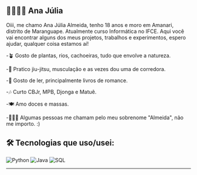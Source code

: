 ## 👩🏽‍💻💫 Ana Júlia 

 Oiii, me chamo Ana Júlia Almeida, tenho 18 anos e moro em Amanari, distrito de Maranguape. 
Atualmente curso Informática no IFCE. 
Aqui você vai encontrar alguns dos meus projetos, trabalhos e experimentos, espero ajudar, qualquer coisa estamos aí!

-🪴 Gosto de plantas, rios, cachoeiras, tudo que envolve a natureza. 

-🥋 Pratico jiu-jitsu, musculação e as vezes dou uma de corredora. 

-📖 Gosto de ler, principalmente livros de romance. 

-🎶 Curto CBJr, MPB, Djonga e Matuê. 

-🍽️ Amo doces e massas.  

-🙋🏽‍♀️ Algumas pessoas me chamam pelo meu sobrenome "Almeida", não me importo. :)

## 🛠️ Tecnologias que uso/usei:

![Python](https://img.shields.io/badge/-Python-3776AB?style=flat&logo=python&logoColor=white)
![Java](https://img.shields.io/badge/-Java-007396?style=flat&logo=java&logoColor=white)
![SQL](https://img.shields.io/badge/-SQL-4479A1?style=flat&logo=postgresql&logoColor=white)

---

